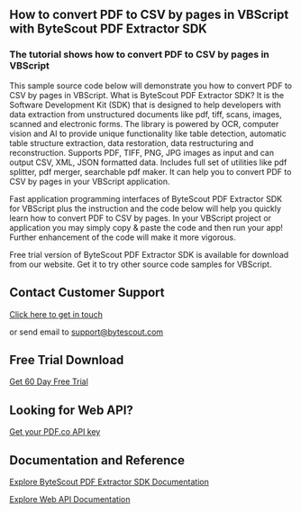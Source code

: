 ## How to convert PDF to CSV by pages in VBScript with ByteScout PDF Extractor SDK

### The tutorial shows how to convert PDF to CSV by pages in VBScript

This sample source code below will demonstrate you how to convert PDF to CSV by pages in VBScript. What is ByteScout PDF Extractor SDK? It is the Software Development Kit (SDK) that is designed to help developers with data extraction from unstructured documents like pdf, tiff, scans, images, scanned and electronic forms. The library is powered by OCR, computer vision and AI to provide unique functionality like table detection, automatic table structure extraction, data restoration, data restructuring and reconstruction. Supports PDF, TIFF, PNG, JPG images as input and can output CSV, XML, JSON formatted data. Includes full set of utilities like pdf splitter, pdf merger, searchable pdf maker. It can help you to convert PDF to CSV by pages in your VBScript application.

Fast application programming interfaces of ByteScout PDF Extractor SDK for VBScript plus the instruction and the code below will help you quickly learn how to convert PDF to CSV by pages. In your VBScript project or application you may simply copy & paste the code and then run your app! Further enhancement of the code will make it more vigorous.

Free trial version of ByteScout PDF Extractor SDK is available for download from our website. Get it to try other source code samples for VBScript.

## Contact Customer Support

[Click here to get in touch](https://bytescout.zendesk.com/hc/en-us/requests/new?subject=ByteScout%20PDF%20Extractor%20SDK%20Question)

or send email to [support@bytescout.com](mailto:support@bytescout.com?subject=ByteScout%20PDF%20Extractor%20SDK%20Question) 

## Free Trial Download

[Get 60 Day Free Trial](https://bytescout.com/download/web-installer?utm_source=github-readme)

## Looking for Web API? 

[Get your PDF.co API key](https://pdf.co/documentation/api?utm_source=github-readme)

## Documentation and Reference

[Explore ByteScout PDF Extractor SDK Documentation](https://bytescout.com/documentation/index.html?utm_source=github-readme)

[Explore Web API Documentation](https://pdf.co/documentation/api?utm_source=github-readme)